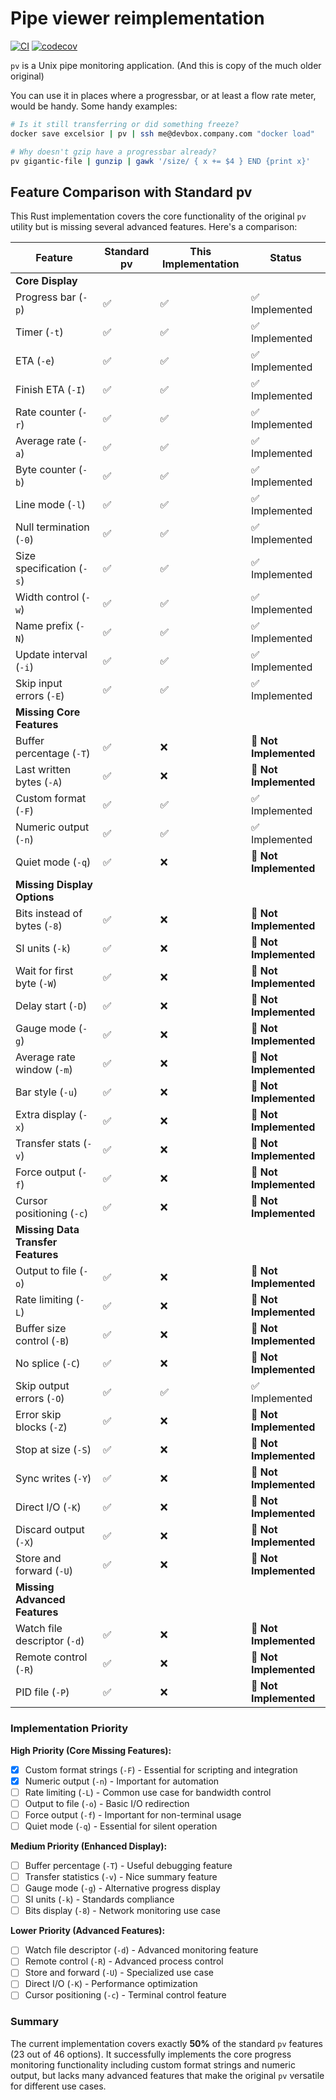 # Pipe viewer reimplementation

[![CI](https://github.com/SeanTater/pv/workflows/CI/badge.svg)](https://github.com/SeanTater/pv/actions)
[![codecov](https://codecov.io/gh/SeanTater/pv/branch/master/graph/badge.svg)](https://codecov.io/gh/SeanTater/pv)

`pv` is a Unix pipe monitoring application. (And this is copy of the much older original)

You can use it in places where a progressbar, or at least a flow rate meter,
would be handy. Some handy examples:

```sh
# Is it still transferring or did something freeze?
docker save excelsior | pv | ssh me@devbox.company.com "docker load"
```

```sh
# Why doesn't gzip have a progressbar already?
pv gigantic-file | gunzip | gawk '/size/ { x += $4 } END {print x}'
```

## Feature Comparison with Standard pv

This Rust implementation covers the core functionality of the original `pv` utility but is missing several advanced features. Here's a comparison:

| Feature | Standard pv | This Implementation | Status |
|---------|-------------|-------------------|--------|
| **Core Display** |
| Progress bar (`-p`) | ✅ | ✅ | ✅ Implemented |
| Timer (`-t`) | ✅ | ✅ | ✅ Implemented |
| ETA (`-e`) | ✅ | ✅ | ✅ Implemented |
| Finish ETA (`-I`) | ✅ | ✅ | ✅ Implemented |
| Rate counter (`-r`) | ✅ | ✅ | ✅ Implemented |
| Average rate (`-a`) | ✅ | ✅ | ✅ Implemented |
| Byte counter (`-b`) | ✅ | ✅ | ✅ Implemented |
| Line mode (`-l`) | ✅ | ✅ | ✅ Implemented |
| Null termination (`-0`) | ✅ | ✅ | ✅ Implemented |
| Size specification (`-s`) | ✅ | ✅ | ✅ Implemented |
| Width control (`-w`) | ✅ | ✅ | ✅ Implemented |
| Name prefix (`-N`) | ✅ | ✅ | ✅ Implemented |
| Update interval (`-i`) | ✅ | ✅ | ✅ Implemented |
| Skip input errors (`-E`) | ✅ | ✅ | ✅ Implemented |
| **Missing Core Features** |
| Buffer percentage (`-T`) | ✅ | ❌ | 🔴 **Not Implemented** |
| Last written bytes (`-A`) | ✅ | ❌ | 🔴 **Not Implemented** |
| Custom format (`-F`) | ✅ | ✅ | ✅ Implemented |
| Numeric output (`-n`) | ✅ | ✅ | ✅ Implemented |
| Quiet mode (`-q`) | ✅ | ❌ | 🔴 **Not Implemented** |
| **Missing Display Options** |
| Bits instead of bytes (`-8`) | ✅ | ❌ | 🔴 **Not Implemented** |
| SI units (`-k`) | ✅ | ❌ | 🔴 **Not Implemented** |
| Wait for first byte (`-W`) | ✅ | ❌ | 🔴 **Not Implemented** |
| Delay start (`-D`) | ✅ | ❌ | 🔴 **Not Implemented** |
| Gauge mode (`-g`) | ✅ | ❌ | 🔴 **Not Implemented** |
| Average rate window (`-m`) | ✅ | ❌ | 🔴 **Not Implemented** |
| Bar style (`-u`) | ✅ | ❌ | 🔴 **Not Implemented** |
| Extra display (`-x`) | ✅ | ❌ | 🔴 **Not Implemented** |
| Transfer stats (`-v`) | ✅ | ❌ | 🔴 **Not Implemented** |
| Force output (`-f`) | ✅ | ❌ | 🔴 **Not Implemented** |
| Cursor positioning (`-c`) | ✅ | ❌ | 🔴 **Not Implemented** |
| **Missing Data Transfer Features** |
| Output to file (`-o`) | ✅ | ❌ | 🔴 **Not Implemented** |
| Rate limiting (`-L`) | ✅ | ❌ | 🔴 **Not Implemented** |
| Buffer size control (`-B`) | ✅ | ❌ | 🔴 **Not Implemented** |
| No splice (`-C`) | ✅ | ❌ | 🔴 **Not Implemented** |
| Skip output errors (`-O`) | ✅ | ✅ | ✅ Implemented |
| Error skip blocks (`-Z`) | ✅ | ❌ | 🔴 **Not Implemented** |
| Stop at size (`-S`) | ✅ | ❌ | 🔴 **Not Implemented** |
| Sync writes (`-Y`) | ✅ | ❌ | 🔴 **Not Implemented** |
| Direct I/O (`-K`) | ✅ | ❌ | 🔴 **Not Implemented** |
| Discard output (`-X`) | ✅ | ❌ | 🔴 **Not Implemented** |
| Store and forward (`-U`) | ✅ | ❌ | 🔴 **Not Implemented** |
| **Missing Advanced Features** |
| Watch file descriptor (`-d`) | ✅ | ❌ | 🔴 **Not Implemented** |
| Remote control (`-R`) | ✅ | ❌ | 🔴 **Not Implemented** |
| PID file (`-P`) | ✅ | ❌ | 🔴 **Not Implemented** |

### Implementation Priority

**High Priority (Core Missing Features):**
- [x] Custom format strings (`-F`) - Essential for scripting and integration
- [x] Numeric output (`-n`) - Important for automation
- [ ] Rate limiting (`-L`) - Common use case for bandwidth control  
- [ ] Output to file (`-o`) - Basic I/O redirection
- [ ] Force output (`-f`) - Important for non-terminal usage
- [ ] Quiet mode (`-q`) - Essential for silent operation

**Medium Priority (Enhanced Display):**
- [ ] Buffer percentage (`-T`) - Useful debugging feature
- [ ] Transfer statistics (`-v`) - Nice summary feature
- [ ] Gauge mode (`-g`) - Alternative progress display
- [ ] SI units (`-k`) - Standards compliance
- [ ] Bits display (`-8`) - Network monitoring use case

**Lower Priority (Advanced Features):**
- [ ] Watch file descriptor (`-d`) - Advanced monitoring feature
- [ ] Remote control (`-R`) - Advanced process control
- [ ] Store and forward (`-U`) - Specialized use case
- [ ] Direct I/O (`-K`) - Performance optimization
- [ ] Cursor positioning (`-c`) - Terminal control feature

### Summary

The current implementation covers exactly **50%** of the standard `pv` features (23 out of 46 options). It successfully implements the core progress monitoring functionality including custom format strings and numeric output, but lacks many advanced features that make the original `pv` versatile for different use cases.